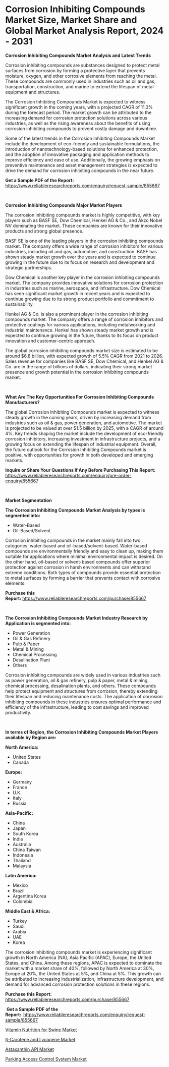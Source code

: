 <p><h1>Corrosion Inhibiting Compounds Market Size, Market Share and Global Market Analysis Report, 2024 - 2031</h1></p><p><strong>Corrosion Inhibiting Compounds Market Analysis and Latest Trends</strong></p>
<p><p>Corrosion inhibiting compounds are substances designed to protect metal surfaces from corrosion by forming a protective layer that prevents moisture, oxygen, and other corrosive elements from reaching the metal. These compounds are commonly used in industries such as oil and gas, transportation, construction, and marine to extend the lifespan of metal equipment and structures.</p><p>The Corrosion Inhibiting Compounds Market is expected to witness significant growth in the coming years, with a projected CAGR of 11.3% during the forecast period. The market growth can be attributed to the increasing demand for corrosion protection solutions across various industries, as well as the rising awareness about the benefits of using corrosion inhibiting compounds to prevent costly damage and downtime.</p><p>Some of the latest trends in the Corrosion Inhibiting Compounds Market include the development of eco-friendly and sustainable formulations, the introduction of nanotechnology-based solutions for enhanced protection, and the adoption of innovative packaging and application methods to improve efficiency and ease of use. Additionally, the growing emphasis on preventive maintenance and asset management strategies is expected to drive the demand for corrosion inhibiting compounds in the near future.</p></p>
<p><strong>Get a Sample PDF of the Report:&nbsp;</strong> <a href="https://www.reliableresearchreports.com/enquiry/request-sample/855667">https://www.reliableresearchreports.com/enquiry/request-sample/855667</a></p>
<p>&nbsp;</p>
<p><strong>Corrosion Inhibiting Compounds Major Market Players</strong></p>
<p><p>The corrosion inhibiting compounds market is highly competitive, with key players such as BASF SE, Dow Chemical, Henkel AG & Co., and Akzo Nobel NV dominating the market. These companies are known for their innovative products and strong global presence.</p><p>BASF SE is one of the leading players in the corrosion inhibiting compounds market. The company offers a wide range of corrosion inhibitors for various industries, including oil and gas, automotive, and construction. BASF has shown steady market growth over the years and is expected to continue growing in the future due to its focus on research and development and strategic partnerships.</p><p>Dow Chemical is another key player in the corrosion inhibiting compounds market. The company provides innovative solutions for corrosion protection in industries such as marine, aerospace, and infrastructure. Dow Chemical has seen significant market growth in recent years and is expected to continue growing due to its strong product portfolio and commitment to sustainability.</p><p>Henkel AG & Co. is also a prominent player in the corrosion inhibiting compounds market. The company offers a range of corrosion inhibitors and protective coatings for various applications, including metalworking and industrial maintenance. Henkel has shown steady market growth and is expected to continue growing in the future, thanks to its focus on product innovation and customer-centric approach.</p><p>The global corrosion inhibiting compounds market size is estimated to be around $6.8 billion, with expected growth of 5.5% CAGR from 2021 to 2026. Sales revenue for companies like BASF SE, Dow Chemical, and Henkel AG & Co. are in the range of billions of dollars, indicating their strong market presence and growth potential in the corrosion inhibiting compounds market.</p></p>
<p>&nbsp;</p>
<p><strong>What Are The Key Opportunities For Corrosion Inhibiting Compounds Manufacturers?</strong></p>
<p><p>The global Corrosion Inhibiting Compounds market is expected to witness steady growth in the coming years, driven by increasing demand from industries such as oil & gas, power generation, and automotive. The market is projected to be valued at over $1.5 billion by 2025, with a CAGR of around 4%. Key trends shaping the market include the development of eco-friendly corrosion inhibitors, increasing investment in infrastructure projects, and a growing focus on extending the lifespan of industrial equipment. Overall, the future outlook for the Corrosion Inhibiting Compounds market is positive, with opportunities for growth in both developed and emerging markets.</p></p>
<p><strong>Inquire or Share Your Questions If Any Before Purchasing This Report:</strong> <a href="https://www.reliableresearchreports.com/enquiry/pre-order-enquiry/855667">https://www.reliableresearchreports.com/enquiry/pre-order-enquiry/855667</a></p>
<p>&nbsp;</p>
<p><strong>Market Segmentation</strong></p>
<p><strong>The Corrosion Inhibiting Compounds Market Analysis by types is segmented into:</strong></p>
<p><ul><li>Water-Based</li><li>Oil-Based/Solvent</li></ul></p>
<p><p>Corrosion inhibiting compounds in the market mainly fall into two categories: water-based and oil-based/solvent-based. Water-based compounds are environmentally friendly and easy to clean up, making them suitable for applications where minimal environmental impact is desired. On the other hand, oil-based or solvent-based compounds offer superior protection against corrosion in harsh environments and can withstand extreme conditions. Both types of compounds provide essential protection to metal surfaces by forming a barrier that prevents contact with corrosive elements.</p></p>
<p><strong>Purchase this Report:&nbsp;</strong><a href="https://www.reliableresearchreports.com/purchase/855667">https://www.reliableresearchreports.com/purchase/855667</a></p>
<p>&nbsp;</p>
<p><strong>The Corrosion Inhibiting Compounds Market Industry Research by Application is segmented into:</strong></p>
<p><ul><li>Power Generation</li><li>Oil & Gas Refinery</li><li>Pulp & Paper</li><li>Metal & Mining</li><li>Chemical Processing</li><li>Desalination Plant</li><li>Others</li></ul></p>
<p><p>Corrosion inhibiting compounds are widely used in various industries such as power generation, oil & gas refinery, pulp & paper, metal & mining, chemical processing, desalination plants, and others. These compounds help protect equipment and structures from corrosion, thereby extending their lifespan and reducing maintenance costs. The application of corrosion inhibiting compounds in these industries ensures optimal performance and efficiency of the infrastructure, leading to cost savings and improved productivity.</p></p>
<p>&nbsp;</p>
<p><strong>In terms of Region, the Corrosion Inhibiting Compounds Market Players available by Region are:</strong></p>
<p>
    <p> <strong> North America: </strong>
        <ul>
            <li>United States</li>
            <li>Canada</li>
        </ul>
        </p> 
    <p> <strong> Europe: </strong>
        <ul>
            <li>Germany</li>
            <li>France</li>
            <li>U.K.</li>
            <li>Italy</li>
            <li>Russia</li>
        </ul>
        </p> 
    <p> <strong> Asia-Pacific: </strong>
        <ul>
            <li>China</li>
            <li>Japan</li>
            <li>South Korea</li>
            <li>India</li>
            <li>Australia</li>
            <li>China Taiwan</li>
            <li>Indonesia</li>
            <li>Thailand</li>
            <li>Malaysia</li>
        </ul>
        </p> 
    <p> <strong> Latin America: </strong>
        <ul>
            <li>Mexico</li>
            <li>Brazil</li>
            <li>Argentina Korea</li>
            <li>Colombia</li>
        </ul>
        </p> 
    <p> <strong> Middle East & Africa: </strong>
        <ul>
            <li>Turkey</li>
            <li>Saudi</li>
            <li>Arabia</li>
            <li>UAE</li>
            <li>Korea</li>
        </ul>
    </p>
    </p>
<p><p>The corrosion inhibiting compounds market is experiencing significant growth in North America (NA), Asia Pacific (APAC), Europe, the United States, and China. Among these regions, APAC is expected to dominate the market with a market share of 40%, followed by North America at 30%, Europe at 20%, the United States at 5%, and China at 5%. This growth can be attributed to increasing industrialization, infrastructure development, and demand for advanced corrosion protection solutions in these regions.</p></p>
<p><strong>Purchase this Report: </strong><a href="https://www.reliableresearchreports.com/purchase/855667">https://www.reliableresearchreports.com/purchase/855667</a></p>
<p>&nbsp;<strong>Get a Sample PDF of the Report:&nbsp;&nbsp;</strong><a href="https://www.reliableresearchreports.com/enquiry/request-sample/855667">https://www.reliableresearchreports.com/enquiry/request-sample/855667</a></p>
<p><strong></strong></p>
<p><p><a href="https://view.publitas.com/reportprime-1/vitamin-nutrition-for-swine-market-size-growing-and-forecasted-for-period-from-2023-2030-and-provides-complete-market-analysis-of-this-market/">Vitamin Nutrition for Swine Market</a></p><p><a href="https://view.publitas.com/reportprime-1/b-carotene-and-lycopene-market-size-share-trends-analysis-report-by-material-by-type-by-end-user-by-region-and-segment-forecasts-2023-2030/">β-Carotene and Lycopene Market</a></p><p><a href="https://view.publitas.com/reportprime-1/astaxanthin-api-market-size-and-growth-market-segmentation-regional-and-country-breakdowns-and-market-trends-for-period-from-2023-2030/">Astaxanthin API Market</a></p><p><a href="https://simplistic-meeting-7ee.notion.site/Parking-Access-Control-System-Market-A-Comprehensive-Report-of-its-Market-Share-Growth-Trends-202-c5061a1218874aba8047f45ebfce1e62">Parking Access Control System Market</a></p></p>